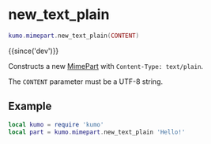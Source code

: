 # new_text_plain

```lua
kumo.mimepart.new_text_plain(CONTENT)
```

{{since('dev')}}

Constructs a new [MimePart](../mimepart/index.md) with `Content-Type: text/plain`.

The `CONTENT` parameter must be a UTF-8 string.

## Example

```lua
local kumo = require 'kumo'
local part = kumo.mimepart.new_text_plain 'Hello!'
```

